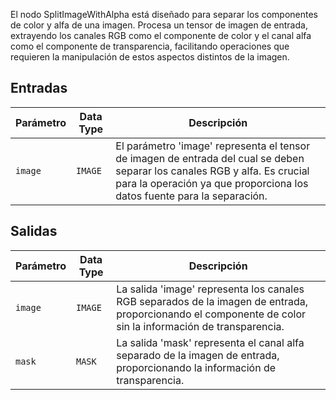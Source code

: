 
El nodo SplitImageWithAlpha está diseñado para separar los componentes de color y alfa de una imagen. Procesa un tensor de imagen de entrada, extrayendo los canales RGB como el componente de color y el canal alfa como el componente de transparencia, facilitando operaciones que requieren la manipulación de estos aspectos distintos de la imagen.

## Entradas

| Parámetro | Data Type | Descripción |
|-----------|-------------|-------------|
| `image`   | `IMAGE`     | El parámetro 'image' representa el tensor de imagen de entrada del cual se deben separar los canales RGB y alfa. Es crucial para la operación ya que proporciona los datos fuente para la separación. |

## Salidas

| Parámetro | Data Type | Descripción |
|-----------|-------------|-------------|
| `image`   | `IMAGE`     | La salida 'image' representa los canales RGB separados de la imagen de entrada, proporcionando el componente de color sin la información de transparencia. |
| `mask`    | `MASK`      | La salida 'mask' representa el canal alfa separado de la imagen de entrada, proporcionando la información de transparencia. |
